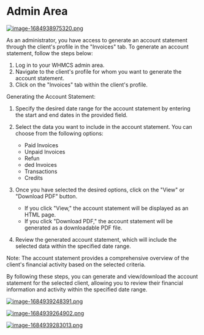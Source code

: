 # Admin Area

[![image-1684938975320.png](https://doc.puq.info/uploads/images/gallery/2023-05/scaled-1680-/image-1684938975320.png)](https://doc.puq.info/uploads/images/gallery/2023-05/image-1684938975320.png)

As an administrator, you have access to generate an account statement through the client's profile in the "Invoices" tab. To generate an account statement, follow the steps below:

1. Log in to your WHMCS admin area.
2. Navigate to the client's profile for whom you want to generate the account statement.
3. Click on the "Invoices" tab within the client's profile.

Generating the Account Statement:

1. Specify the desired date range for the account statement by entering the start and end dates in the provided field.
2. Select the data you want to include in the account statement. You can choose from the following options:
    
    
    - Paid Invoices
    - Unpaid Invoices
    - Refun
    - ded Invoices
    - Transactions
    - Credits
3. Once you have selected the desired options, click on the "View" or "Download PDF" button.
    
    
    - If you click "View," the account statement will be displayed as an HTML page.
    - If you click "Download PDF," the account statement will be generated as a downloadable PDF file.
4. Review the generated account statement, which will include the selected data within the specified date range.

Note: The account statement provides a comprehensive overview of the client's financial activity based on the selected criteria.

By following these steps, you can generate and view/download the account statement for the selected client, allowing you to review their financial information and activity within the specified date range.

[![image-1684939248391.png](https://doc.puq.info/uploads/images/gallery/2023-05/scaled-1680-/image-1684939248391.png)](https://doc.puq.info/uploads/images/gallery/2023-05/image-1684939248391.png)

[![image-1684939264902.png](https://doc.puq.info/uploads/images/gallery/2023-05/scaled-1680-/image-1684939264902.png)](https://doc.puq.info/uploads/images/gallery/2023-05/image-1684939264902.png)

[![image-1684939283013.png](https://doc.puq.info/uploads/images/gallery/2023-05/scaled-1680-/image-1684939283013.png)](https://doc.puq.info/uploads/images/gallery/2023-05/image-1684939283013.png)